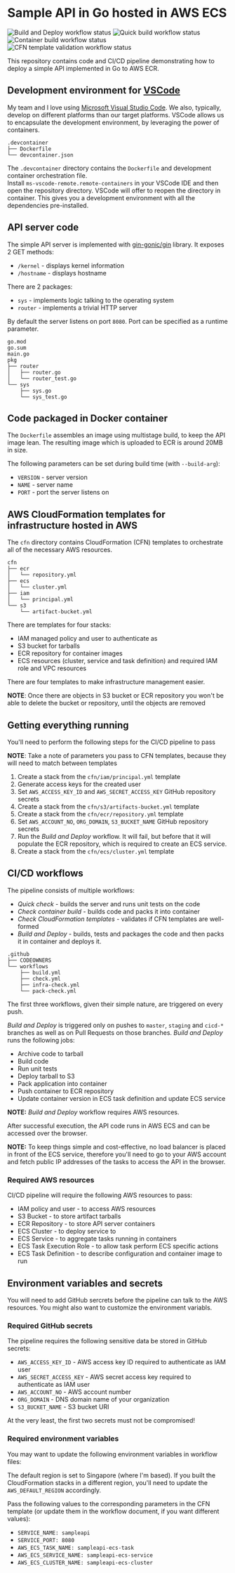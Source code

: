 # Sample API in Go hosted in AWS ECS

![Build and Deploy workflow status](https://github.com/orlowskilp/api-go-aws-ecs/workflows/Build%20and%20Deploy/badge.svg)
![Quick build workflow status](https://github.com/orlowskilp/api-go-aws-ecs/workflows/Quick%20check/badge.svg)
![Container build workflow status](https://github.com/orlowskilp/api-go-aws-ecs/workflows/Check%20Docker/badge.svg)
![CFN template validation workflow status](https://github.com/orlowskilp/api-go-aws-ecs/workflows/Check%20IaC/badge.svg)

This repository contains code and CI/CD pipeline demonstrating how to deploy a simple
API implemented in Go to AWS ECR.

## Development environment for [VSCode](https://code.visualstudio.com/)

My team and I love using [Microsoft Visual Studio Code](https://code.visualstudio.com/). We also, typically, develop on different platforms than our target platforms. VSCode
allows us to encapsulate the development environment, by leveraging the power of containers.

```
.devcontainer
├── Dockerfile
└── devcontainer.json
```

The `.devcontainer` directory contains the `Dockerfile` and development container 
orchestration file.  
Install `ms-vscode-remote.remote-containers` in your VSCode IDE and then open the 
repository directory. VSCode will offer to reopen the directory in container.
This gives you a development environment with all the dependencies pre-installed.

## API server code

The simple API server is implemented with
[gin-gonic/gin](https://github.com/gin-gonic/gin) library. It exposes 2 GET methods:
* `/kernel` - displays kernel information
* `/hostname` - displays hostname

There are 2 packages:
* `sys` - implements logic talking to the operating system
* `router` - implements a trivial HTTP server

By default the server listens on port `8080`. Port can be specified as a runtime
parameter.

```
go.mod
go.sum
main.go
pkg
├── router
│   ├── router.go
│   └── router_test.go
└── sys
    ├── sys.go
    └── sys_test.go
```

## Code packaged in Docker container

The `Dockerfile` assembles an image using multistage build, to keep the API image lean.
The resulting image which is uploaded to ECR is around 20MB in size.

The following parameters can be set during build time (with `--build-arg`):
* `VERSION` - server version
* `NAME` - server name
* `PORT` - port the server listens on

## AWS CloudFormation templates for infrastructure hosted in AWS

The `cfn` directory contains CloudFormation (CFN) templates to orchestrate all
of the necessary AWS resources.

```
cfn
├── ecr
│   └── repository.yml
├── ecs
│   └── cluster.yml
├── iam
│   └── principal.yml
└── s3
    └── artifact-bucket.yml
```

There are templates for four stacks:
* IAM managed policy and user to authenticate as
* S3 bucket for tarballs
* ECR repository for container images
* ECS resources (cluster, service and task definition) and required IAM role and VPC resources

There are four templates to make infrastructure management easier.

**NOTE**: Once there are objects in S3 bucket or ECR repository you won't be able
to delete the bucket or repository, until the objects are removed

## Getting everything running

You'll need to perform the following steps for the CI/CD pipeline to pass

**NOTE**: Take a note of parameters you pass to CFN templates, because they will
need to match between templates

1. Create a stack from the `cfn/iam/principal.yml` template
2. Generate access keys for the created user
3. Set `AWS_ACCESS_KEY_ID` and `AWS_SECRET_ACCESS_KEY` GitHub repository secrets
4. Create a stack from the `cfn/s3/artifacts-bucket.yml` template
5. Create a stack from the `cfn/ecr/repository.yml` template
6. Set `AWS_ACCOUNT_NO`, `ORG_DOMAIN`, `S3_BUCKET_NAME` GitHub repository secrets
7. Run the _Build and Deploy_ workflow. It will fail, but before that it will
populate the ECR repository, which is required to create an ECS service.
8. Create a stack from the `cfn/ecs/cluster.yml` template

## CI/CD workflows

The pipeline consists of multiple workflows:
* _Quick check_ - builds the server and runs unit tests on the code
* _Check container build_ - builds code and packs it into container
* _Check CloudFormation templates_ - validates if CFN templates are well-formed
* _Build and Deploy_ - builds, tests and packages the code and then packs it in
container and deploys it.

```
.github
├── CODEOWNERS
└── workflows
    ├── build.yml
    ├── check.yml
    ├── infra-check.yml
    └── pack-check.yml
```

The first three workflows, given their simple nature, are triggered on every push.

_Build and Deploy_ is triggered only on pushes to `master`, `staging` and `cicd-*`
branches as well as on Pull Requests on those branches.
_Build and Deploy_ runs the following jobs:
* Archive code to tarball
* Build code
* Run unit tests
* Deploy tarball to S3
* Pack application into container
* Push container to ECR repository
* Update container version in ECS task definition and update ECS service

**NOTE:** _Build and Deploy_ workflow requires AWS resources.

After successful execution, the API code runs in AWS ECS and can be accessed over
the browser. 

**NOTE:** To keep things simple and cost-effective, no load balancer is placed
in front of the ECS service, therefore you'll need to go to your AWS account and
fetch public IP addresses of the tasks to access the API in the browser.

### Required AWS resources

CI/CD pipeline will require the following AWS resources to pass:
* IAM policy and user - to access AWS resources
* S3 Bucket - to store artifact tarballs
* ECR Repository - to store API server containers
* ECS Cluster - to deploy service to
* ECS Service - to aggregate tasks running in containers
* ECS Task Execution Role - to allow task perform ECS specific actions
* ECS Task Definition - to describe configuration and container image to run

## Environment variables and secrets

You will need to add GitHub sercrets before the pipeline can talk to the AWS resources.
You might also want to customize the environment variabls.

### Required GitHub secrets

The pipeline requires the following sensitive data be stored in GitHub secrets:
* `AWS_ACCESS_KEY_ID` - AWS access key ID required to authenticate as IAM user
* `AWS_SECRET_ACCESS_KEY` - AWS secret access key required to authenticate as IAM user
* `AWS_ACCOUNT_NO` - AWS account number
* `ORG_DOMAIN` - DNS domain name of your organization
* `S3_BUCKET_NAME` - S3 bucket URI

At the very least, the first two secrets must not be compromised!

### Required environment variables

You may want to update the following environment variables in workflow files:

The default region is set to Singapore (where I'm based). If you built the
CloudFormation stacks in a different region, you'll need to update the
`AWS_DEFAULT_REGION` accordingly.

Pass the following values to the corresponding parameters in the CFN template (or 
update them in the workflow document, if you want different values):
* `SERVICE_NAME: sampleapi`
* `SERVICE_PORT: 8080`
* `AWS_ECS_TASK_NAME: sampleapi-ecs-task`
* `AWS_ECS_SERVICE_NAME: sampleapi-ecs-service`
* `AWS_ECS_CLUSTER_NAME: sampleapi-ecs-cluster`